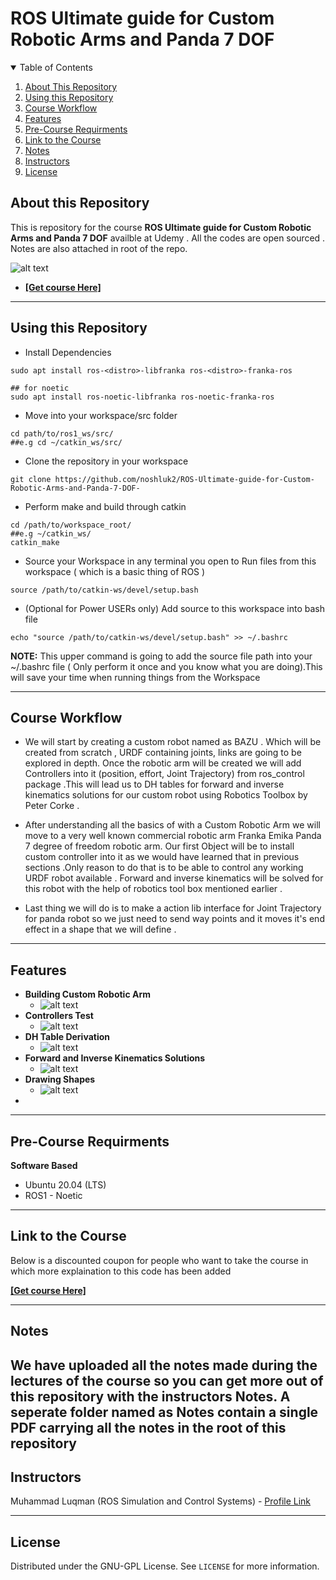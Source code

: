# ROS Ultimate guide for Custom Robotic Arms and Panda 7 DOF

<details open="open">
  <summary>Table of Contents</summary>
  <ol>
    <li><a href="#About-this-Repository">About This Repository</a></li>
    <li><a href="#Using-this-Repository">Using this Repository</a></li>
    <li><a href="#Course-Workflow">Course Workflow</a></li>
    <li><a href="#Features">Features</a></li>
    <li><a href="#Pre-Course-Requirments">Pre-Course Requirments</a></li>
    <li><a href="#Link-to-the-Course">Link to the Course</a></li>
    <li><a href="#Notes">Notes</a></li>
    <li><a href="#Instructors">Instructors</a></li>
    <li><a href="#License">License</a></li>
  </ol>
</details>

## About this Repository
This is repository for the course **ROS Ultimate guide for Custom Robotic Arms and Panda 7 DOF** availble at Udemy . All the codes are open sourced . Notes are also attached in root of the repo.

 ![alt text](https://github.com/noshluk2/ROS-Ultimate-guide-for-Custom-Robotic-Arms-and-Panda-7-DOF-/blob/master/Images/mainCover.png)
- **[[Get course Here]](https://www.udemy.com/course/robotics-with-ros-build-robotic-arm-in-gazebo-and-moveit/?couponCode=APRIL_END)**
----
## Using this Repository
* Install Dependencies
 ```
 sudo apt install ros-<distro>-libfranka ros-<distro>-franka-ros

## for noetic
 sudo apt install ros-noetic-libfranka ros-noetic-franka-ros 
  ```
* Move into your workspace/src folder
 ```
 cd path/to/ros1_ws/src/
##e.g cd ~/catkin_ws/src/
  ```
* Clone the repository in your workspace
```
git clone https://github.com/noshluk2/ROS-Ultimate-guide-for-Custom-Robotic-Arms-and-Panda-7-DOF-
```


* Perform make and build through catkin
 ```
 cd /path/to/workspace_root/
 ##e.g ~/catkin_ws/
 catkin_make
 ```
 
* Source your Workspace in any terminal you open to Run files from this workspace ( which is a basic thing of ROS )
```
source /path/to/catkin-ws/devel/setup.bash
```
- (Optional for Power USERs only) Add source to this workspace into bash file
 ```
echo "source /path/to/catkin-ws/devel/setup.bash" >> ~/.bashrc
 ```
  **NOTE:** This upper command is going to add the source file path into your ~/.bashrc file ( Only perform it once and you know what you are doing).This will save your time when running things from the Workspace

----
## Course Workflow
- We will start by creating a custom robot named as BAZU . Which will be created from scratch , URDF containing joints, links are going to be explored in depth. Once the robotic arm will be created we will add Controllers into it (position, effort, Joint Trajectory) from ros_control package .This will lead us to DH tables for forward and inverse kinematics solutions for our custom robot using Robotics Toolbox by Peter Corke .

- After understanding all the basics of with a Custom Robotic Arm we will move to a very well known commercial robotic arm Franka Emika Panda 7 degree of freedom robotic arm. Our first Object will be to install custom controller into it as we would have learned that in previous sections .Only reason to do that is to be able to control any working URDF robot available . Forward and inverse kinematics will be solved for this robot with the help of robotics tool box mentioned earlier .

- Last thing we will do is to make a action lib interface for Joint Trajectory for panda  robot so we just need to send way points and it moves it's end effect in a shape that we will define .


---
## Features
* **Building Custom Robotic Arm** 
  -  ![alt text](https://github.com/noshluk2/ROS-Ultimate-guide-for-Custom-Robotic-Arms-and-Panda-7-DOF-/blob/master/Images/bazu_urdf.gif)
* **Controllers Test** 
  -  ![alt text](https://github.com/noshluk2/ROS-Ultimate-guide-for-Custom-Robotic-Arms-and-Panda-7-DOF-/blob/master/Images/controller_test.gif)
* **DH Table Derivation** 
  -  ![alt text](https://github.com/noshluk2/ROS-Ultimate-guide-for-Custom-Robotic-Arms-and-Panda-7-DOF-/blob/master/Images/dh_table.gif)
* **Forward and Inverse Kinematics Solutions** 
  -  ![alt text](https://github.com/noshluk2/ROS-Ultimate-guide-for-Custom-Robotic-Arms-and-Panda-7-DOF-/blob/master/Images/fk_ik_.gif)
* **Drawing Shapes**
  - ![alt text](https://github.com/noshluk2/ROS-Ultimate-guide-for-Custom-Robotic-Arms-and-Panda-7-DOF-/blob/master/Images/panda_move.gif)
* 


----
## Pre-Course Requirments 

**Software Based**
* Ubuntu 20.04 (LTS)
* ROS1 - Noetic
---
## Link to the Course
Below is a discounted coupon for people who want to take the course in which more explaination to this code has been added

**[[Get course Here]](https://www.udemy.com/course/robotics-with-ros-build-robotic-arm-in-gazebo-and-moveit/?couponCode=APRIL_END)**

----
## Notes
 We have uploaded all the notes made during the lectures of the course so you can get more out of this repository with the instructors Notes. A seperate folder named as **Notes** contain a single PDF carrying all the notes in the root of this repository
----

## Instructors

Muhammad Luqman (ROS Simulation and Control Systems) - [Profile Link](https://www.linkedin.com/in/muhammad-luqman-9b227a11b/)  

----
## License

Distributed under the GNU-GPL License. See `LICENSE` for more information.

